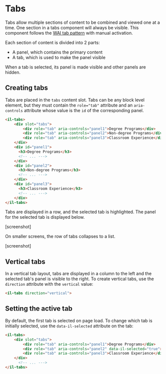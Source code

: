 # Tabs

Tabs allow multiple sections of content to be combined and viewed one at a time. One section in a tabs component will always be visible. This component follows the [WAI tab pattern](https://www.w3.org/WAI/ARIA/apg/patterns/tabs/) with manual activation.

Each section of content is divided into 2 parts:

* A panel, which contains the primary content
* A tab, which is used to make the panel visible

When a tab is selected, its panel is made visible and other panels are hidden.

## Creating tabs

Tabs are placed in the `tabs` content slot. Tabs can be any block level element, but they must contain the `role="tab"` attribute and an `aria-controls` attribute whose value is the `id` of the corresponding panel.

```html
<il-tabs>
    <div slot="tabs">
        <div role="tab" aria-controls="panel1">Degree Programs</div>
        <div role="tab" aria-controls="panel2">Non-degree Programs</div>
        <div role="tab" aria-controls="panel3">Classroom Experience</div>
    </div>
    <div id="panel1">
      <h3>Degree Programs</h3>
      <!-- ... --->
    </div>
    <div id="panel2">
      <h3>Non-degree Programs</h3>
      <!-- ... --->
    </div>
    <div id="panel3">
      <h3>Classroom Experience</h3>
      <!-- ... --->
    </div>
</il-tabs>
```

Tabs are displayed in a row, and the selected tab is highlighted. The panel for the selected tab is displayed below.

[screenshot]

On smaller screens, the row of tabs collapses to a list.

[screenshot]

## Vertical tabs

In a vertical tab layout, tabs are displayed in a column to the left and the selected tab's panel is visible to the right. To create vertical tabs, use the `direction` attribute with the `vertical` value:

```html
<il-tabs direction="vertical">
```
## Setting the active tab

By default, the first tab is selected on page load. To change which tab is initially selected, use the `data-il-selected` attribute on the tab:

```html
<il-tabs>
    <div slot="tabs">
        <div role="tab" aria-controls="panel1">Degree Programs</div>
        <div role="tab" aria-controls="panel2" data-il-selected="true">Non-degree Programs</div>
        <div role="tab" aria-controls="panel3">Classroom Experience</div>
    </div>
      <!-- ... --->
</il-tabs>
```
